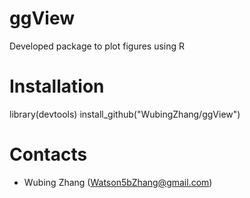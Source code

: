 # ggView
Developed package to plot figures using R

# Installation
library(devtools)
install_github("WubingZhang/ggView")

# Contacts
* Wubing Zhang (Watson5bZhang@gmail.com)
